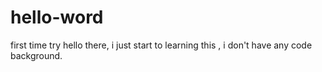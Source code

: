 # hello-word
first time try
hello there, i just start to learning this ,
i don't have any code background.
